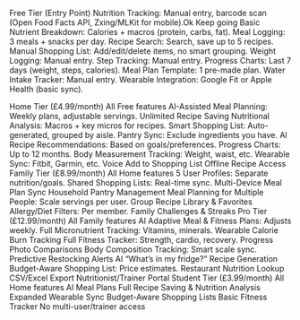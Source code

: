 Free Tier (Entry Point)
Nutrition Tracking: Manual entry, barcode scan (Open Food Facts API, Zxing/MLKit for mobile).Ok Keep going
Basic Nutrient Breakdown: Calories + macros (protein, carbs, fat).
Meal Logging: 3 meals + snacks per day.
Recipe Search: Search, save up to 5 recipes.
Manual Shopping List: Add/edit/delete items, no smart grouping.
Weight Logging: Manual entry.
Step Tracking: Manual entry.
Progress Charts: Last 7 days (weight, steps, calories).
Meal Plan Template: 1 pre-made plan.
Water Intake Tracker: Manual entry.
Wearable Integration: Google Fit or Apple Health (basic sync).

Home Tier (£4.99/month)
All Free features
AI-Assisted Meal Planning: Weekly plans, adjustable servings.
Unlimited Recipe Saving
Nutritional Analysis: Macros + key micros for recipes.
Smart Shopping List: Auto-generated, grouped by aisle.
Pantry Sync: Exclude ingredients you have.
AI Recipe Recommendations: Based on goals/preferences.
Progress Charts: Up to 12 months.
Body Measurement Tracking: Weight, waist, etc.
Wearable Sync: Fitbit, Garmin, etc.
Voice Add to Shopping List
Offline Recipe Access
Family Tier (£8.99/month)
All Home features
5 User Profiles: Separate nutrition/goals.
Shared Shopping Lists: Real-time sync.
Multi-Device Meal Plan Sync
Household Pantry Management
Meal Planning for Multiple People: Scale servings per user.
Group Recipe Library & Favorites
Allergy/Diet Filters: Per member.
Family Challenges & Streaks
Pro Tier (£12.99/month)
All Family features
AI Adaptive Meal & Fitness Plans: Adjusts weekly.
Full Micronutrient Tracking: Vitamins, minerals.
Wearable Calorie Burn Tracking
Full Fitness Tracker: Strength, cardio, recovery.
Progress Photo Comparisons
Body Composition Tracking: Smart scale sync.
Predictive Restocking Alerts
AI “What’s in my fridge?” Recipe Generation
Budget-Aware Shopping List: Price estimates.
Restaurant Nutrition Lookup
CSV/Excel Export
Nutritionist/Trainer Portal
Student Tier (£3.99/month)
All Home features
AI Meal Plans
Full Recipe Saving & Nutrition Analysis
Expanded Wearable Sync
Budget-Aware Shopping Lists
Basic Fitness Tracker
No multi-user/trainer access
